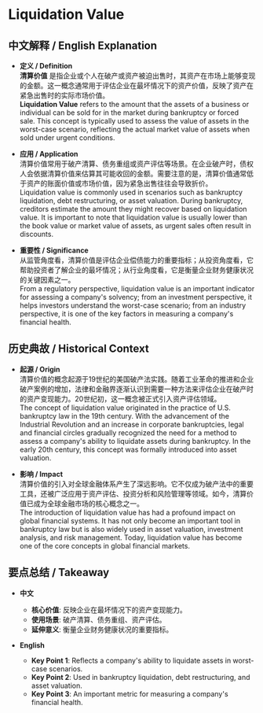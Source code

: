 # Liquidation Value

## 中文解释 / English Explanation

* **定义 / Definition**  
  **清算价值** 是指企业或个人在破产或资产被迫出售时，其资产在市场上能够变现的金额。这一概念通常用于评估企业在最坏情况下的资产价值，反映了资产在紧急出售时的实际市场价值。  
  **Liquidation Value** refers to the amount that the assets of a business or individual can be sold for in the market during bankruptcy or forced sale. This concept is typically used to assess the value of assets in the worst-case scenario, reflecting the actual market value of assets when sold under urgent conditions.

* **应用 / Application**  
  清算价值常用于破产清算、债务重组或资产评估等场景。在企业破产时，债权人会依据清算价值来估算其可能收回的金额。需要注意的是，清算价值通常低于资产的账面价值或市场价值，因为紧急出售往往会导致折价。  
  Liquidation value is commonly used in scenarios such as bankruptcy liquidation, debt restructuring, or asset valuation. During bankruptcy, creditors estimate the amount they might recover based on liquidation value. It is important to note that liquidation value is usually lower than the book value or market value of assets, as urgent sales often result in discounts.

* **重要性 / Significance**  
  从监管角度看，清算价值是评估企业偿债能力的重要指标；从投资角度看，它帮助投资者了解企业的最坏情况；从行业角度看，它是衡量企业财务健康状况的关键因素之一。  
  From a regulatory perspective, liquidation value is an important indicator for assessing a company's solvency; from an investment perspective, it helps investors understand the worst-case scenario; from an industry perspective, it is one of the key factors in measuring a company's financial health.

## 历史典故 / Historical Context

* **起源 / Origin**  
  清算价值的概念起源于19世纪的美国破产法实践。随着工业革命的推进和企业破产案例的增加，法律和金融界逐渐认识到需要一种方法来评估企业在破产时的资产变现能力。20世纪初，这一概念被正式引入资产评估领域。  
  The concept of liquidation value originated in the practice of U.S. bankruptcy law in the 19th century. With the advancement of the Industrial Revolution and an increase in corporate bankruptcies, legal and financial circles gradually recognized the need for a method to assess a company's ability to liquidate assets during bankruptcy. In the early 20th century, this concept was formally introduced into asset valuation.

* **影响 / Impact**  
  清算价值的引入对全球金融体系产生了深远影响。它不仅成为破产法中的重要工具，还被广泛应用于资产评估、投资分析和风险管理等领域。如今，清算价值已成为全球金融市场的核心概念之一。  
  The introduction of liquidation value has had a profound impact on global financial systems. It has not only become an important tool in bankruptcy law but is also widely used in asset valuation, investment analysis, and risk management. Today, liquidation value has become one of the core concepts in global financial markets.

## 要点总结 / Takeaway

* **中文**  
  - **核心价值**: 反映企业在最坏情况下的资产变现能力。
  - **使用场景**: 破产清算、债务重组、资产评估。
  - **延伸意义**: 衡量企业财务健康状况的重要指标。

* **English**  
  - **Key Point 1**: Reflects a company's ability to liquidate assets in worst-case scenarios.
  - **Key Point 2**: Used in bankruptcy liquidation, debt restructuring, and asset valuation.
  - **Key Point 3**: An important metric for measuring a company's financial health.
